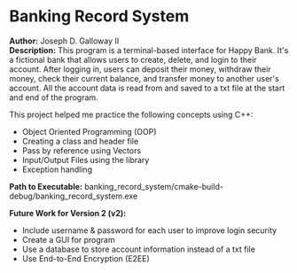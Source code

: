 # Banking Record System

**Author:** Joseph D. Galloway II </br>
**Description:**
This program is a terminal-based interface for Happy Bank. It's a fictional bank that allows users to create, delete, and login to their account. After logging in, users can deposit their money, withdraw their money, check their current balance, and transfer money to another user's account. All the account data is read from and saved to a txt file at the start and end of the program. </br>

This project helped me practice the following concepts using C++: 
- Object Oriented Programming (OOP)
- Creating a class and header file 
- Pass by reference using Vectors
- Input/Output Files using the <fstream> library
- Exception handling  </br>

**Path to Executable:** banking_record_system/cmake-build-debug/banking_record_system.exe </br>

**Future Work for Version 2 (v2):**
- Include username & password for each user to improve login security
- Create a GUI for program
- Use a database to store account information instead of a txt file
- Use End-to-End Encryption (E2EE) 
